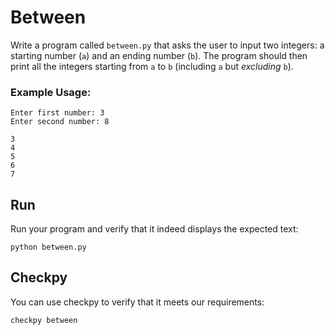 # Between

Write a program called `between.py` that asks the user to input two integers: a starting number (`a`) and an ending number (`b`). The program should then print all the integers starting from `a` to `b` (including `a` but _excluding_ `b`).

### Example Usage:

    Enter first number: 3  
    Enter second number: 8

    3  
    4  
    5  
    6  
    7

## Run

Run your program and verify that it indeed displays the expected text:

    python between.py

## Checkpy

You can use checkpy to verify that it meets our requirements:

    checkpy between
